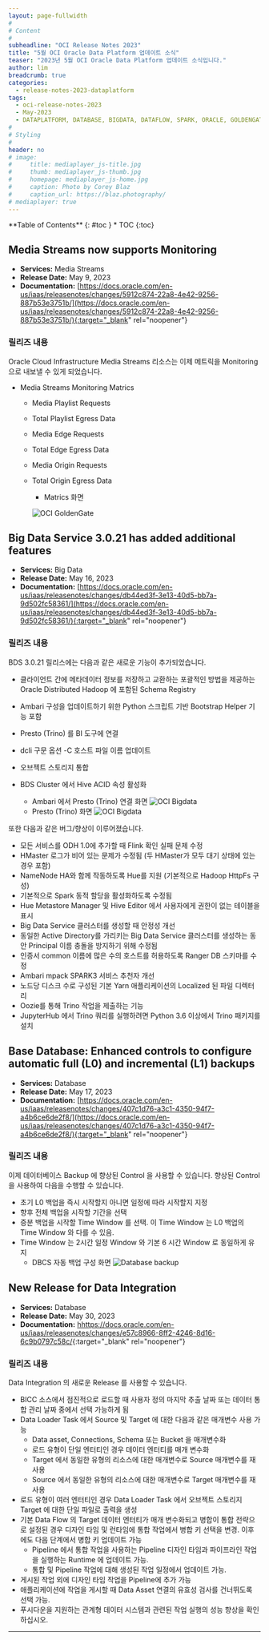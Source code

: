 ```yaml
---
layout: page-fullwidth
#
# Content
#
subheadline: "OCI Release Notes 2023"
title: "5월 OCI Oracle Data Platform 업데이트 소식"
teaser: "2023년 5월 OCI Oracle Data Platform 업데이트 소식입니다."
author: lim
breadcrumb: true
categories:
  - release-notes-2023-dataplatform
tags:
  - oci-release-notes-2023
  - May-2023
  - DATAPLATFORM, DATABASE, BIGDATA, DATAFLOW, SPARK, ORACLE, GOLDENGATE
#
# Styling
#
header: no
# image:
#     title: mediaplayer_js-title.jpg
#     thumb: mediaplayer_js-thumb.jpg
#     homepage: mediaplayer_js-home.jpg
#     caption: Photo by Corey Blaz
#     caption_url: https://blaz.photography/
# mediaplayer: true
---
```


<div class="panel radius" markdown="1">
**Table of Contents**
{: #toc }
*  TOC
{:toc}
</div>


## Media Streams now supports Monitoring
* **Services:** Media Streams
* **Release Date:** May 9, 2023
* **Documentation:** [https://docs.oracle.com/en-us/iaas/releasenotes/changes/5912c874-22a8-4e42-9256-887b53e3751b/](https://docs.oracle.com/en-us/iaas/releasenotes/changes/5912c874-22a8-4e42-9256-887b53e3751b/){:target="_blank" rel="noopener"}

### 릴리즈 내용

Oracle Cloud Infrastructure Media Streams 리소스는 이제 메트릭을 Monitoring으로 내보낼 수 있게 되었습니다.

- Media Streams Monitoring Matrics
  - Media Playlist Requests
  - Total Playlist Egress Data
  - Media Edge Requests
  - Total Edge Egress Data
  - Media Origin Requests
  - Total Origin Egress Data

    - Matrics 화면

    ![OCI GoldenGate]({{site.urlblogimg2023}}{{site.urlblogimg2022_2023}}/assets/img/dataplatform/2023/release_note/202305/01_oci_media_streams_metrics.png)


## Big Data Service 3.0.21 has added additional features
* **Services:** Big Data
* **Release Date:** May 16, 2023
* **Documentation:** [https://docs.oracle.com/en-us/iaas/releasenotes/changes/db44ed3f-3e13-40d5-bb7a-9d502fc58361/](https://docs.oracle.com/en-us/iaas/releasenotes/changes/db44ed3f-3e13-40d5-bb7a-9d502fc58361/){:target="_blank" rel="noopener"}

### 릴리즈 내용

BDS 3.0.21 릴리스에는 다음과 같은 새로운 기능이 추가되었습니다.

- 클라이언트 간에 메타데이터 정보를 저장하고 교환하는 포괄적인 방법을 제공하는 Oracle Distributed Hadoop 에 포함된 Schema Registry
- Ambari 구성을 업데이트하기 위한 Python 스크립트 기반 Bootstrap Helper 기능 포함
- Presto (Trino) 를 BI 도구에 연결
- dcli 구문 옵션 -C 호스트 파일 이름 업데이트
- 오브젝트 스토리지 통합
- BDS Cluster 에서 Hive ACID 속성 활성화

  - Ambari 에서 Presto (Trino) 연결 화면
  ![OCI Bigdata]({{site.urlblogimg2023}}{{site.urlblogimg2022_2023}}/assets/img/dataplatform/2023/release_note/202305/05_oci_bigdata_trino.png)  
  - Presto (Trino) 화면
  ![OCI Bigdata]({{site.urlblogimg2023}}{{site.urlblogimg2022_2023}}/assets/img/dataplatform/2023/release_note/202305/06_oci_bigdata_presto_trino.png)  

또한 다음과 같은 버그/향상이 이루어졌습니다.

- 모든 서비스를 ODH 1.0에 추가할 때 Flink 확인 실패 문제 수정
- HMaster 로그가 비어 있는 문제가 수정됨 (두 HMaster가 모두 대기 상태에 있는 경우 포함)
- NameNode HA와 함께 작동하도록 Hue를 지원 (기본적으로 Hadoop HttpFs 구성)
- 기본적으로 Spark 동적 할당을 활성화하도록 수정됨
- Hue Metastore Manager 및 Hive Editor 에서 사용자에게 권한이 없는 테이블을 표시
- Big Data Service 클러스터를 생성할 때 안정성 개선
- 동일한 Active Directory를 가리키는 Big Data Service 클러스터를 생성하는 동안 Principal 이름 충돌을 방지하기 위해 수정됨
- 인증서 common 이름에 많은 수의 호스트를 허용하도록 Ranger DB 스키마를 수정
- Ambari mpack SPARK3 서비스 추천자 개선
- 노드당 디스크 수로 구성된 기본 Yarn 애플리케이션의 Localized 된 파일 디렉터리
- Oozie를 통해 Trino 작업을 제출하는 기능
- JupyterHub 에서 Trino 쿼리를 실행하려면 Python 3.6 이상에서 Trino 패키지를 설치


## Base Database: Enhanced controls to configure automatic full (L0) and incremental (L1) backups
* **Services:** Database
* **Release Date:** May 17, 2023
* **Documentation:** [https://docs.oracle.com/en-us/iaas/releasenotes/changes/407c1d76-a3c1-4350-94f7-a4b6ce6de2f8/](https://docs.oracle.com/en-us/iaas/releasenotes/changes/407c1d76-a3c1-4350-94f7-a4b6ce6de2f8/){:target="_blank" rel="noopener"}

### 릴리즈 내용

이제 데이터베이스 Backup 에 향상된 Control 을 사용할 수 있습니다. 향상된 Control 을 사용하여 다음을 수행할 수 있습니다.

- 초기 L0 백업을 즉시 시작할지 아니면 일정에 따라 시작할지 지정
- 향후 전체 백업을 시작할 기간을 선택
- 증분 백업을 시작할 Time Window 를 선택. 이 Time Window 는 L0 백업의 Time Window 와 다를 수 있음.
- Time Window 는 2시간 일정 Window 와 기본 6 시간 Window 로 동일하게 유지
  - DBCS 자동 백업 구성 화면
    ![Database backup]({{site.urlblogimg2023}}{{site.urlblogimg2022_2023}}/assets/img/dataplatform/2023/release_note/202305/02_oci_database_backup.png)

## New Release for Data Integration
* **Services:** Database
* **Release Date:** May 30, 2023
* **Documentation:** [hhttps://docs.oracle.com/en-us/iaas/releasenotes/changes/e57c8966-8ff2-4246-8d16-6c9b0797c58c/](https://docs.oracle.com/en-us/iaas/releasenotes/changes/e57c8966-8ff2-4246-8d16-6c9b0797c58c/){:target="_blank" rel="noopener"}

### 릴리즈 내용

Data Integration 의 새로운 Release 를 사용할 수 있습니다.

- BICC 소스에서 점진적으로 로드할 때 사용자 정의 마지막 추출 날짜 또는 데이터 통합 관리 날짜 중에서 선택 가능하게 됨
- Data Loader Task 에서 Source 및 Target 에 대한 다음과 같은 매개변수 사용 가능
  - Data asset, Connections, Schema 또는 Bucket 을 매개변수화
  - 로드 유형이 단일 엔터티인 경우 데이터 엔터티를 매개 변수화
  - Target 에서 동일한 유형의 리소스에 대한 매개변수로 Source 매개변수를 재사용
  - Source 에서 동일한 유형의 리소스에 대한 매개변수로 Target 매개변수를 재사용
- 로드 유형이 여러 엔터티인 경우 Data Loader Task 에서 오브젝트 스토리지 Target 에 대한 단일 파일로 출력을 생성
- 기본 Data Flow 의 Target 데이터 엔터티가 매개 변수화되고 병합이 통합 전략으로 설정된 경우 디자인 타임 및 런타임에 통합 작업에서 병합 키 선택을 변경. 이후에도 다음 단계에서 병합 키 업데이트 가능
  - Pipeline 에서 통합 작업을 사용하는 Pipeline 디자인 타임과 파이프라인 작업을 실행하는 Runtime 에 업데이트 가능.
  - 통합 및 Pipeline 작업에 대해 생성된 작업 일정에서 업데이트 가능.
- 게시된 작업 외에 디자인 타임 작업을 Pipeline에 추가 가능
- 애플리케이션에 작업을 게시할 때 Data Asset 연결의 유효성 검사를 건너뛰도록 선택 가능.
- 푸시다운을 지원하는 관계형 데이터 시스템과 관련된 작업 실행의 성능 향상을 확인하십시오.

---
